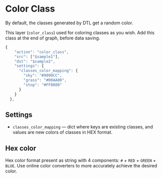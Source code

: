 # Color Class

By default, the classes generated by DTL get a random color.

This layer \(`color_class`\) used for coloring classes as you wish. Add this class at the end of graph, before data saving.

```javascript
{
    "action": "color_class",
    "src": ["$sample1"],
    "dst": "$sample2",
    "settings": {
      "classes_color_mapping": {
        "sky": "#9090CC",
        "grass": "#00AA00",
        "stop": "#FF8080"
      }
    }
  },
```

## Settings

* `classes_color_mapping` — dict where keys are existing classes, and values are new colors of classes in HEX format.

## Hex color

Hex color format present as string with 4 components: `#` + `RED` + `GREEN` + `BLUE`. Use online color converters to more accurately achieve the desired color.

